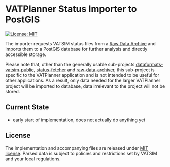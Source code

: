 # VATPlanner Status Importer to PostGIS

[![License: MIT](https://img.shields.io/badge/license-MIT-blue.svg)](LICENSE.md)

The importer requests VATSIM status files from a [Raw Data Archive](https://github.com/vatplanner/raw-data-archiver) and imports them to a PostGIS database for further analysis and directly accessible storage.

Please note that, other than the generally usable sub-projects [dataformats-vatsim-public](https://github.com/vatplanner/dataformats-vatsim-public), [status-fetcher](https://github.com/vatplanner/status-fetcher) and [raw-data-archiver](https://github.com/vatplanner/raw-data-archiver), this sub-project is specific to the VATPlanner application and is not intended to be useful for other applications. As a result, only data needed for the larger VATPlanner project will be imported to database, data irrelevant to the project will not be stored.

## Current State

- early start of implementation, does not actually do anything yet

## License

The implementation and accompanying files are released under [MIT license](LICENSE.md). Parsed data is subject to policies and restrictions set by VATSIM and your local regulations.

